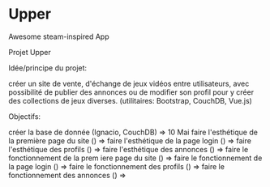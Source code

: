 # Upper
Awesome steam-inspired App


Projet Upper

Idée/principe du projet:

créer un site de vente, d'échange de jeux vidéos entre utilisateurs, avec possibilité de publier des annonces ou de modifier son profil pour y créer des collections de jeux diverses. (utilitaires: Bootstrap, CouchDB, Vue.js)

Objectifs:

créer la base de donnée (Ignacio, CouchDB) => 10 Mai
faire l'esthétique de la première page du site () =>
faire l'esthétique de la page login () =>
faire l'esthétique des profils () =>
faire l'esthétique des annonces () =>
faire le fonctionnement de la prem iere page du site () =>
faire le fonctionnement de la page login () =>
faire le fonctionnement des profils () =>
faire le fonctionnement des annonces () =>
